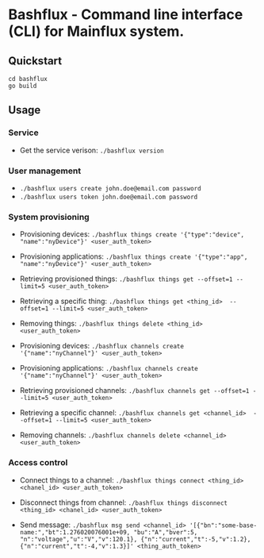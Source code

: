 # Bashflux - Command line interface (CLI) for Mainflux system.
## Quickstart
```
cd bashflux
go build
```

## Usage
### Service
* Get the service verison: `./bashflux version`

### User management
* `./bashflux users create john.doe@email.com password`
* `./bashflux users token john.doe@email.com password`

### System provisioning
* Provisioning devices: `./bashflux things create '{"type":"device", "name":"nyDevice"}' <user_auth_token>`
* Provisioning applications: `./bashflux things create '{"type":"app", "name":"nyDevice"}' <user_auth_token>`
* Retrieving provisioned things: `./bashflux things get --offset=1 --limit=5 <user_auth_token>`
* Retrieving a specific thing: `./bashflux things get <thing_id>  --offset=1 --limit=5 <user_auth_token>`
* Removing things: ``./bashflux things delete <thing_id> <user_auth_token>``

* Provisioning devices: `./bashflux channels create '{"name":"nyChannel"}' <user_auth_token>`
* Provisioning applications: `./bashflux channels create '{"name":"nyChannel"}' <user_auth_token>`
* Retrieving provisioned channels: `./bashflux channels get --offset=1 --limit=5 <user_auth_token>`
* Retrieving a specific channel: `./bashflux channels get <channel_id>  --offset=1 --limit=5 <user_auth_token>`
* Removing channels: `./bashflux channels delete <channel_id> <user_auth_token>`

### Access control
* Connect things to a channel: `./bashflux things connect <thing_id> <chanel_id> <user_auth_token>`
* Disconnect things from channel: `./bashflux things disconnect <thing_id> <chanel_id> <user_auth_token>`

* Send message: `./bashflux msg send <channel_id> '[{"bn":"some-base-name:","bt":1.276020076001e+09, "bu":"A","bver":5, "n":"voltage","u":"V","v":120.1}, {"n":"current","t":-5,"v":1.2}, {"n":"current","t":-4,"v":1.3}]' <thing_auth_token>`
